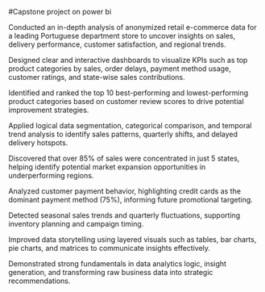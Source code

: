 #Capstone project on power bi

Conducted an in-depth analysis of anonymized retail e-commerce data for a leading Portuguese department store to uncover insights on sales, delivery performance, customer satisfaction, and regional trends.

Designed clear and interactive dashboards to visualize KPIs such as top product categories by sales, order delays, payment method usage, customer ratings, and state-wise sales contributions.

Identified and ranked the top 10 best-performing and lowest-performing product categories based on customer review scores to drive potential improvement strategies.

Applied logical data segmentation, categorical comparison, and temporal trend analysis to identify sales patterns, quarterly shifts, and delayed delivery hotspots.

Discovered that over 85% of sales were concentrated in just 5 states, helping identify potential market expansion opportunities in underperforming regions.

Analyzed customer payment behavior, highlighting credit cards as the dominant payment method (75%), informing future promotional targeting.

Detected seasonal sales trends and quarterly fluctuations, supporting inventory planning and campaign timing.

Improved data storytelling using layered visuals such as tables, bar charts, pie charts, and matrices to communicate insights effectively.

Demonstrated strong fundamentals in data analytics logic, insight generation, and transforming raw business data into strategic recommendations.

